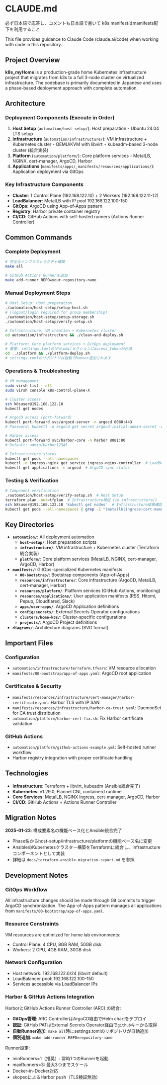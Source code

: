 # CLAUDE.md
必ず日本語で応答し、コメントも日本語で書いて
k8s manifestはmamifests配下を利用すること

This file provides guidance to Claude Code (claude.ai/code) when working with code in this repository.

## Project Overview

**k8s_myHome** is a production-grade home Kubernetes infrastructure project that migrates from k3s to a full 3-node cluster on virtualized infrastructure. The codebase is primarily documented in Japanese and uses a phase-based deployment approach with complete automation.

## Architecture

### Deployment Components (Execute in Order)
1. **Host Setup** (`automation/host-setup/`): Host preparation - Ubuntu 24.04 LTS setup
2. **Infrastructure** (`automation/infrastructure/`): VM infrastructure + Kubernetes cluster - QEMU/KVM with libvirt + kubeadm-based 3-node cluster (統合実装)
3. **Platform** (`automation/platform/`): Core platform services - MetalLB, NGINX, cert-manager, ArgoCD, Harbor
4. **Applications** (`manifests/apps/`, `manifests/resources/applications/`): Application deployment via GitOps

### Key Infrastructure Components
- **Cluster**: 1 Control Plane (192.168.122.10) + 2 Workers (192.168.122.11-12)
- **LoadBalancer**: MetalLB with IP pool 192.168.122.100-150
- **GitOps**: ArgoCD using App-of-Apps pattern
- **Registry**: Harbor private container registry
- **CI/CD**: GitHub Actions with self-hosted runners (Actions Runner Controller)

## Common Commands

### Complete Deployment
```bash
# 完全なインフラストラクチャ構築
make all

# GitHub Actions Runnerを追加
make add-runner REPO=your-repository-name
```

### Manual Deployment Steps
```bash
# Host Setup: Host preparation
./automation/host-setup/setup-host.sh
# (logout/login required for group membership)
./automation/host-setup/setup-storage.sh  
./automation/host-setup/verify-setup.sh

# Infrastructure: VM creation + Kubernetes cluster
cd automation/infrastructure && ./clean-and-deploy.sh

# Platform: Core platform services + GitOps deployment
# 重要: settings.tomlの[Pulumi]セクションにaccess_tokenが必須
cd ../platform && ./platform-deploy.sh
# settings.tomlのリポジトリは自動でRunner追加されます
```

### Operations & Troubleshooting
```bash
# VM management
sudo virsh list --all
sudo virsh console k8s-control-plane-X

# Cluster access
ssh k8suser@192.168.122.10
kubectl get nodes

# ArgoCD access (port-forward)
kubectl port-forward svc/argocd-server -n argocd 8080:443
# Password: kubectl -n argocd get secret argocd-initial-admin-secret -o jsonpath="{.data.password}" | base64 -d

# Harbor access
kubectl port-forward svc/harbor-core -n harbor 8081:80
# Default: admin/Harbor12345

# Infrastructure status
kubectl get pods --all-namespaces
kubectl -n ingress-nginx get service ingress-nginx-controller  # LoadBalancer IP
kubectl get applications -n argocd  # ArgoCD sync status
```

### Testing & Verification
```bash
# Component verification
./automation/host-setup/verify-setup.sh  # Host Setup
terraform plan -out=tfplan  # Infrastructure検証 (in infrastructure/)
ssh k8suser@192.168.122.10 'kubectl get nodes'  # Infrastructure結果確認
kubectl get pods --all-namespaces | grep -E "(metallb|ingress|cert-manager|argocd)"  # Platform
```

## Key Directories

- **`automation/`**: All deployment automation
  - **`host-setup/`**: Host preparation scripts
  - **`infrastructure/`**: VM infrastructure + Kubernetes cluster (Terraform統合実装)
  - **`platform/`**: Core platform services (MetalLB, NGINX, cert-manager, ArgoCD, Harbor)
- **`manifests/`**: GitOps-specialized Kubernetes manifests
  - **`00-bootstrap/`**: Bootstrap components (App-of-Apps)
  - **`resources/infrastructure/`**: Core infrastructure (ArgoCD, MetalLB, cert-manager, Harbor)
  - **`resources/platform/`**: Platform services (GitHub Actions, monitoring)
  - **`resources/applications/`**: User application manifests (RSS, Hitomi, Pepup, Cloudflared, Slack)
  - **`apps/user-apps/`**: ArgoCD Application definitions
  - **`config/secrets/`**: External Secrets Operator configurations
  - **`clusters/home-k8s/`**: Cluster-specific configurations
  - **`projects/`**: ArgoCD Project definitions
- **`diagrams/`**: Architecture diagrams (SVG format)

## Important Files

### Configuration
- `automation/infrastructure/terraform.tfvars`: VM resource allocation
- `manifests/00-bootstrap/app-of-apps.yaml`: ArgoCD root application

### Certificates & Security
- `manifests/resources/infrastructure/cert-manager/harbor-certificate.yaml`: Harbor TLS with IP SAN
- `manifests/resources/infrastructure/harbor-ca-trust.yaml`: DaemonSet for CA trust distribution
- `automation/platform/harbor-cert-fix.sh`: Fix Harbor certificate validation

### GitHub Actions
- `automation/platform/github-actions-example.yml`: Self-hosted runner workflow
- Harbor registry integration with proper certificate handling

## Technologies

- **Infrastructure**: Terraform + libvirt, kubeadm (Ansible統合完了)
- **Kubernetes**: v1.29.0, Flannel CNI, containerd runtime
- **Core Services**: MetalLB, NGINX Ingress, cert-manager, ArgoCD, Harbor
- **CI/CD**: GitHub Actions + Actions Runner Controller

## Migration Notes

**2025-01-23**: 構成要素名の機能ベース化とAnsible統合完了
- Phase名からhost-setup/infrastructure/platformの機能ベース名に変更
- AnsibleのKubernetesクラスター構築をTerraformに統合し、infrastructureコンポーネントとして実装
- 詳細は `docs/terraform-ansible-migration-report.md` を参照

## Development Notes

### GitOps Workflow
All infrastructure changes should be made through Git commits to trigger ArgoCD synchronization. The App-of-Apps pattern manages all applications from `manifests/00-bootstrap/app-of-apps.yaml`.

### Resource Constraints  
VM resources are optimized for home lab environments:
- Control Plane: 4 CPU, 8GB RAM, 50GB disk
- Workers: 2 CPU, 4GB RAM, 30GB disk

### Network Configuration
- Host network: 192.168.122.0/24 (libvirt default)
- LoadBalancer pool: 192.168.122.100-150
- Services accessible via LoadBalancer IPs

### Harbor & GitHub Actions Integration
HarborとGitHub Actions Runner Controller (ARC) の統合:
- **GitOps管理**: ARC ControllerはArgoCD経由でHelm chartをデプロイ
- **認証**: GitHub PATはExternal Secrets Operator経由で`github`キーから取得
- **自動Runner追加**: `make all`時にsettings.tomlのリポジトリが自動追加
- **個別追加**: `make add-runner REPO=repository-name`

Runner設定:
- minRunners=1（推奨）: 常時1つのRunnerを起動
- maxRunners=3: 最大3つまでスケール
- Docker-in-Docker対応
- skopeoによるHarbor push（TLS検証無効）